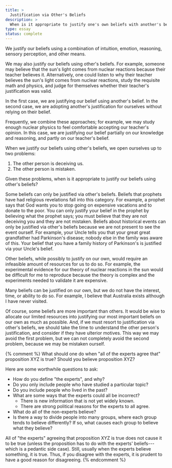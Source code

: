 ```yaml
---
title: >
  Justification via Other's Beliefs
description: >
  When is it appropriate to justify one's own beliefs with another's beliefs?
type: essay
status: complete
---
```


We justify our beliefs using a combination of intuition, emotion, reasoning, sensory perception, and other means.

We may also justify our beliefs using other's beliefs.  For example, someone may believe that the sun's light comes from nuclear reactions because their teacher believes it.  Alternatively, one could listen to why their teacher believes the sun's light comes from nuclear reactions, study the requisite math and physics, and judge for themselves whether their teacher's justification was valid.

In the first case, we are justifying our belief using another's belief.  In the second case, we are adopting another's justification for ourselves without relying on their belief.

Frequently, we combine these approaches; for example, we may study enough nuclear physics to feel comfortable accepting our teacher's opinion.  In this case, we are justifying our belief partially on our knowledge and reasoning, and partly on our teacher's belief.

When we justify our beliefs using other's beliefs, we open ourselves up to two problems:

1. The other person is deceiving us.
2. The other person is mistaken.

Given these problems, when is it appropriate to justify our beliefs using other's beliefs?

Some beliefs can only be justified via other's beliefs.  Beliefs that prophets have had religious revelations fall into this category.  For example, a prophet says that God wants you to stop going on expensive vacations and to donate to the poor.  You can only justify your belief in the prophet by believing what the prophet says; you must believe that they are not deceiving you and they are not mistaken.  Beliefs about historical events can only be justified via other's beliefs because we are not present to see the event ourself.  For example, your Uncle tells you that your great great grandfather had Parkinson's disease; nobody else in the family was aware of this.  Your belief that you have a family history of Parkinson's is justified via your Uncle's belief.

Other beliefs, while possibly to justify on our own, would require an infeasible amount of resources for us to do so.  For example, the experimental evidence for our theory of nuclear reactions in the sun would be difficult for me to reproduce because the theory is complex and the experiments needed to validate it are expensive.

Many beliefs can be justified on our own, but we do not have the interest, time, or ability to do so.  For example, I believe that Australia exists although I have never visited.

Of course, some beliefs are more important than others.  It would be wise to allocate our limited resources into justifying our most important beliefs on our own as much as possible.  And, if we must resort to justification via other's beliefs, we should take the time to understand the other person's justification, and consider if they have ulterior motives.  This way we may avoid the first problem, but we can not completely avoid the second problem, because we may be mistaken ourself.

{% comment %}
What should one do when "all of the experts agree that" proposition XYZ is true?  Should you believe proposition XYZ?

Here are some worthwhile questions to ask:

- How do you define "the experts", and why?
- Do you only include people who have studied a particular topic?
- Do you include people who lived in the past?
- What are some ways that the experts could all be incorrect?
  - There is new information that is not yet widely known.
  - There are strong political reasons for the experts to all agree.
- What do all of the non-experts believe?
- Is there a way to divide people into many groups, where each group tends to believe differently?  If so, what causes each group to believe what they believe?

All of "the experts" agreeing that proposition XYZ is true does not cause it to be true (unless the proposition has to do with the experts' beliefs---which is a pedantic side case).  Still, usually when the experts believe something, it is true.  Thus, if you disagree with the experts, it is prudent to have a good reason for disagreeing.
{% endcomment %}

